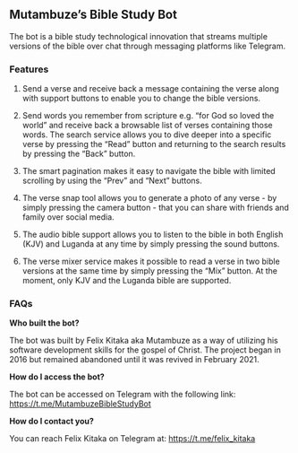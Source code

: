 ## Mutambuze’s Bible Study Bot

The bot is a bible study technological innovation that streams multiple versions of the bible over chat through messaging platforms like Telegram. 

### Features

1. Send a verse and receive back a message containing the verse along with support buttons to enable you to change the bible versions. 

2. Send words you remember from scripture e.g. “for God so loved the world” and receive back a browsable list of verses containing those words. The search service allows you to dive deeper into a specific verse by pressing the “Read” button and returning to the search results by pressing the “Back” button.

3. The smart pagination makes it easy to navigate the bible with limited scrolling by using the “Prev” and “Next” buttons.

4. The verse snap tool allows you to generate a photo of any verse - by simply pressing the camera button - that you can share with friends and family over social media.

5. The audio bible support allows you to listen to the bible in both English (KJV) and Luganda at any time by simply pressing the sound buttons.

6. The verse mixer service makes it possible to read a verse in two bible versions at the same time by simply pressing the “Mix” button. At the moment, only KJV and the Luganda bible are supported.

### FAQs

**Who built the bot?**

The bot was built by Felix Kitaka aka Mutambuze as a way of utilizing his software development skills for the gospel of Christ. The project began in 2016 but remained abandoned until it was revived in February 2021. 

**How do I access the bot?**

The bot can be accessed on Telegram with the following link: https://t.me/MutambuzeBibleStudyBot

**How do I contact you?**

You can reach Felix Kitaka on Telegram at: https://t.me/felix_kitaka
